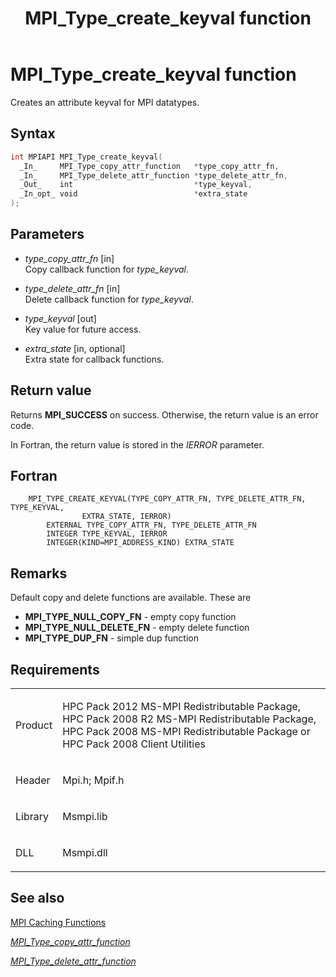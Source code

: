 ﻿---
title: MPI_Type_create_keyval function
TOCTitle: MPI_Type_create_keyval function
ms:assetid: bd2e9269-a2cf-44e8-b2e8-b86cc5702479
ms:mtpsurl: https://msdn.microsoft.com/en-us/library/Dn473494(v=VS.85)
ms:contentKeyID: 59361029
ms.date: 03/28/2018
mtps_version: v=VS.85
f1_keywords:
- MPI_TYPE_CREATE_KEYVAL
- mpif/MPI_Type_create_keyval
- mpi/MPI_TYPE_CREATE_KEYVAL
dev_langs:
- C++
- C
---

# MPI\_Type\_create\_keyval function

Creates an attribute keyval for MPI datatypes.

## Syntax

``` c++
int MPIAPI MPI_Type_create_keyval(
  _In_     MPI_Type_copy_attr_function   *type_copy_attr_fn,
  _In_     MPI_Type_delete_attr_function *type_delete_attr_fn,
  _Out_    int                           *type_keyval,
  _In_opt_ void                          *extra_state
);
```

## Parameters

  - *type\_copy\_attr\_fn* \[in\]  
    Copy callback function for *type\_keyval*.

  - *type\_delete\_attr\_fn* \[in\]  
    Delete callback function for *type\_keyval*.

  - *type\_keyval* \[out\]  
    Key value for future access.

  - *extra\_state* \[in, optional\]  
    Extra state for callback functions.

## Return value

Returns **MPI\_SUCCESS** on success. Otherwise, the return value is an error code.

In Fortran, the return value is stored in the *IERROR* parameter.

## Fortran

``` FORTRAN
    MPI_TYPE_CREATE_KEYVAL(TYPE_COPY_ATTR_FN, TYPE_DELETE_ATTR_FN, TYPE_KEYVAL,
                EXTRA_STATE, IERROR)
        EXTERNAL TYPE_COPY_ATTR_FN, TYPE_DELETE_ATTR_FN
        INTEGER TYPE_KEYVAL, IERROR
        INTEGER(KIND=MPI_ADDRESS_KIND) EXTRA_STATE
```

## Remarks

Default copy and delete functions are available.  These are
- **MPI\_TYPE\_NULL\_COPY\_FN**   - empty copy function
- **MPI\_TYPE\_NULL\_DELETE\_FN** - empty delete function
- **MPI\_TYPE\_DUP\_FN**          - simple dup function

## Requirements

<table>
<colgroup>
<col  />
<col  />
</colgroup>
<tbody>
<tr class="odd">
<td><p>Product</p></td>
<td><p>HPC Pack 2012 MS-MPI Redistributable Package, HPC Pack 2008 R2 MS-MPI Redistributable Package, HPC Pack 2008 MS-MPI Redistributable Package or HPC Pack 2008 Client Utilities</p></td>
</tr>
<tr class="even">
<td><p>Header</p></td>
<td>Mpi.h;
Mpif.h</td>
</tr>
<tr class="odd">
<td><p>Library</p></td>
<td>Msmpi.lib</td>
</tr>
<tr class="even">
<td><p>DLL</p></td>
<td>Msmpi.dll</td>
</tr>
</tbody>
</table>


## See also

[MPI Caching Functions](mpi-caching-functions.md)

[*MPI\_Type\_copy\_attr\_function*](mpi-type-copy-attr-function-callback-function.md)

[*MPI\_Type\_delete\_attr\_function*](mpi-type-delete-attr-function-callback-function.md)

